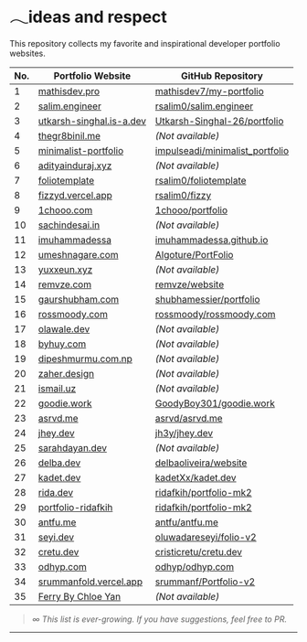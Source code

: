 # 𓂃ideas and respect

This repository collects my favorite and inspirational developer portfolio websites.

| No. | Portfolio Website                                                 | GitHub Repository                                                                  |
| --- | ----------------------------------------------------------------- | ---------------------------------------------------------------------------------- |
| 1   | [mathisdev.pro](https://mathisdev.pro/)                              | [mathisdev7/my-portfolio](https://github.com/mathisdev7/my-portfolio)                 |
| 2   | [salim.engineer](https://www.salim.engineer/)                        | [rsalim0/salim.engineer](https://github.com/rsalim0/salim.engineer)                   |
| 3   | [utkarsh-singhal.is-a.dev](https://utkarsh-singhal.is-a.dev/)        | [Utkarsh-Singhal-26/portfolio](https://github.com/Utkarsh-Singhal-26/portfolio)       |
| 4   | [thegr8binil.me](https://www.thegr8binil.me/)                        | *(Not available)*                                                                |
| 5   | [minimalist-portfolio](https://minimalist-portfolio-phi.vercel.app/) | [impulseadi/minimalist_portfolio](https://github.com/impulseadi/minimalist_portfolio) |
| 6   | [adityainduraj.xyz](https://www.adityainduraj.xyz/)                  | *(Not available)*                                                                |
| 7   | [foliotemplate](https://foliotemplate.vercel.app/)                   | [rsalim0/foliotemplate](https://github.com/rsalim0/foliotemplate)                     |
| 8   | [fizzyd.vercel.app](https://fizzyd.vercel.app/)                      | [rsalim0/fizzy](https://github.com/rsalim0/fizzy)                                     |
| 9   | [1chooo.com](https://1chooo.com/)                                    | [1chooo/portfolio](https://github.com/1chooo/portfolio)                               |
| 10  | [sachindesai.in](https://www.sachindesai.in/)                        | *(Not available)*                                                                |
| 11  | [imuhammadessa](https://muhammadessa.vercel.app/)                    | [imuhammadessa.github.io](https://github.com/imuhammadessa/imuhammadessa.github.io)   |
| 12  | [umeshnagare.com](https://umeshnagare.com/)                          | [Algoture/PortFolio](https://github.com/Algoture/PortFolio)                           |
| 13  | [yuxxeun.xyz](https://yuxxeun.xyz/)                                  | *(Not available)*                                                                |
| 14  | [remvze.com](https://remvze.com/)                                    | [remvze/website](https://github.com/remvze/website)                                   |
| 15  | [gaurshubham.com](https://gaurshubham.com/)                          | [shubhamessier/portfolio](https://github.com/shubhamessier/portfolio)                 |
| 16  | [rossmoody.com](https://rossmoody.com/)                              | [rossmoody/rossmoody.com](https://github.com/rossmoody/rossmoody.com)                 |
| 17  | [olawale.dev](https://www.olawale.dev/)                              | *(Not available)*                                                                |
| 18  | [byhuy.com](https://www.byhuy.com/)                                  | *(Not available)*                                                                |
| 19  | [dipeshmurmu.com.np](https://dipeshmurmu.com.np/)                    | *(Not available)*                                                                |
| 20  | [zaher.design](https://zaher.design/)                                | *(Not available)*                                                                |
| 21  | [ismail.uz](https://ismail.uz/)                                      | *(Not available)*                                                                |
| 22  | [goodie.work](https://www.goodie.work/)                              | [GoodyBoy301/goodie.work](https://github.com/GoodyBoy301/goodie.work)                 |
| 23  | [asrvd.me](https://asrvd.me/)                                        | [asrvd/asrvd.me](https://github.com/asrvd/asrvd.me)                                   |
| 24  | [jhey.dev](https://www.jhey.dev/)                                    | [jh3y/jhey.dev](https://github.com/jh3y/jhey.dev/tree/main/site)                      |
| 25  | [sarahdayan.dev](https://www.sarahdayan.dev/)                        | *(Not available)*                                                                |
| 26  | [delba.dev](https://delba.dev/)                                      | [delbaoliveira/website](https://github.com/delbaoliveira/website)                     |
| 27  | [kadet.dev](https://kadet.dev/)                                      | [kadetXx/kadet.dev](https://github.com/kadetXx/kadet.dev)                             |
| 28  | [rida.dev](https://rida.dev/)                                        | [ridafkih/portfolio-mk2](https://github.com/ridafkih/portfolio-mk2)                   |
| 29  | [portfolio-ridafkih](https://portfolio-ridafkih.vercel.app/)         | [ridafkih/portfolio-mk2](https://github.com/ridafkih/portfolio-mk2)                   |
| 30  | [antfu.me](https://antfu.me/)                                        | [antfu/antfu.me](https://github.com/antfu/antfu.me)                                   |
| 31  | [seyi.dev](https://www.seyi.dev/)                                    | [oluwadareseyi/folio-v2](https://github.com/oluwadareseyi/folio-v2)                   |
| 32  | [cretu.dev](https://cretu.dev/)                                      | [cristicretu/cretu.dev](https://github.com/cristicretu/cretu.dev)                     |
| 33  | [odhyp.com](https://odhyp.com/)                                      | [odhyp/odhyp.com](https://github.com/odhyp/odhyp.com)                                 |
| 34  | [srummanfold.vercel.app](https://srummanfold.vercel.app/)            | [srummanf/Portfolio-v2](https://github.com/srummanf/Portfolio-v2)                     |
| 35  | [Ferry By Chloe Yan](https://www.chloeyan.me/ferry)                  | *(Not available)*                                                                     |

> *∞ This list is ever-growing. If you have suggestions, feel free to PR.*

---
